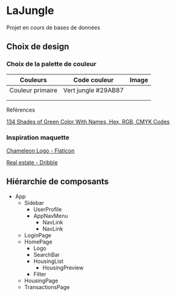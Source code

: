 # LaJungle

Projet en cours de bases de données

## Choix de design

### Choix de la palette de couleur

| Couleurs         | Code couleur        | Image |
| ---------------- | ------------------- | ----- |
| Couleur primaire | Vert jungle #29AB87 |       |
|                  |                     |
|                  |                     |

Références

[134 Shades of Green Color With Names, Hex, RGB, CMYK Codes](https://www.color-meanings.com/shades-of-green-color-names-html-hex-rgb-codes/)

### Inspiration maquette

[Chameleon Logo - Flaticon](https://www.flaticon.com/free-icon/chameleon_220105?term=chameleon&page=1&position=5&page=1&position=5&related_id=220105&origin=tag)

[Real estate - Dribble](https://dribbble.com/shots/18162442-Real-Estate-Website)

## Hiérarchie de composants

- App
  - Sidebar
    - UserProfile
    - AppNavMenu
      - NavLink
      - NavLink
  - LoginPage
  - HomePage
    - Logo
    - SearchBar
    - HousingList
      - HousingPreview
    - Filter
  - HousingPage
  - TransactionsPage
